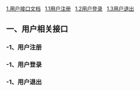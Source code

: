 [1.用户接口文档](#1)  
[ 1.1用户注册](#1.1)  
[ 1.2用户登录](#1.2)  
[ 1.3用户退出](#1.3)  



<h2 id='1'>一、用户相关接口</h2>
<h3 id='1.1'>-1、用户注册</h3>

<h3 id='1.2'>-1、用户登录</h3>

<h3 id='1.3'>-1、用户退出</h3>
